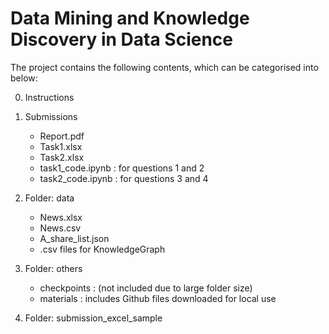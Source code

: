 # Data Mining and Knowledge Discovery in Data Science

The project contains the following contents, which can be categorised into below: 

0. Instructions

1. Submissions
    - Report.pdf
    - Task1.xlsx
    - Task2.xlsx
    - task1_code.ipynb : for questions 1 and 2
    - task2_code.ipynb : for questions 3 and 4

2. Folder: data
    - News.xlsx
    - News.csv 
    - A_share_list.json 
    - .csv files for KnowledgeGraph

3. Folder: others
    - checkpoints : (not included due to large folder size)
    - materials : includes Github files downloaded for local use

4. Folder: submission_excel_sample